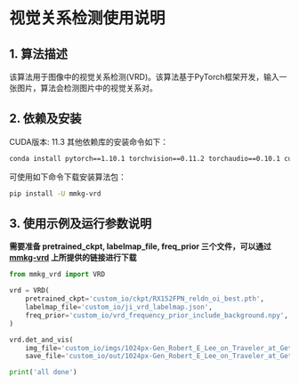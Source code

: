 # 视觉关系检测使用说明

## 1. 算法描述
该算法用于图像中的视觉关系检测(VRD)。该算法基于PyTorch框架开发，输入一张图片，算法会检测图片中的视觉关系对。

## 2. 依赖及安装

CUDA版本: 11.3
其他依赖库的安装命令如下：

```bash
conda install pytorch==1.10.1 torchvision==0.11.2 torchaudio==0.10.1 cudatoolkit=11.3 -c pytorch -c conda-forge
```

可使用如下命令下载安装算法包：
```bash
pip install -U mmkg-vrd
```

## 3. 使用示例及运行参数说明

**需要准备 pretrained_ckpt, labelmap_file, freq_prior 三个文件，可以通过 [mmkg-vrd](https://github.com/xu7yue/mmkg-vrd) 上所提供的链接进行下载**

```python
from mmkg_vrd import VRD

vrd = VRD(
    pretrained_ckpt='custom_io/ckpt/RX152FPN_reldn_oi_best.pth',
    labelmap_file='custom_io/ji_vrd_labelmap.json', 
    freq_prior='custom_io/vrd_frequency_prior_include_background.npy', 
)

vrd.det_and_vis(
    img_file='custom_io/imgs/1024px-Gen_Robert_E_Lee_on_Traveler_at_Gettysburg_Pa.jpg',
    save_file='custom_io/out/1024px-Gen_Robert_E_Lee_on_Traveler_at_Gettysburg_Pa.reldn_relation.jpg')

print('all done')

```
